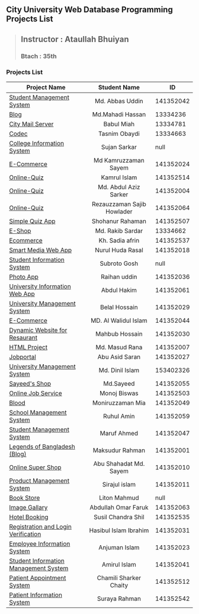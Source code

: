 **City University Web Database Programming Projects List**
------------------------------
> ## Instructor : Ataullah Bhuiyan
> ### Btach : 35th
 
### **Projects List**


| Project Name        |              Student Name      |     ID       |
| -------------       |              :-------------:   | -------------|
| [Student Management System](https://github.com/shohan4556/CU-WDBP-Projects/tree/master/Projects/Abbas)                   | Md. Abbas Uddin             | 141352042
| [Blog](https://github.com/shohan4556/CU-WDBP-Projects/tree/master/Projects/Blog-Mahadi)  | Md.Mahadi Hassan       | 13334236
| [City Mail Server](https://github.com/shohan4556/CU-WDBP-Projects/tree/master/Projects/Citymail-Babul)             |   Babul Miah       | 13334781
| [Codec](https://github.com/shohan4556/CU-WDBP-Projects/tree/master/Projects/Codec-Oni) |  Tasnim Obaydi | 13334663
|[College Information System](https://github.com/shohan4556/CU-WDBP-Projects/tree/master/Projects/College-Information-System-Sujan/Student_Information)           | Sujan Sarkar  | null
[E-Commerce](https://github.com/shohan4556/CU-WDBP-Projects/tree/master/Projects/Electronix-Kam-Sayem/electronix2) | Md Kamruzzaman Sayem | 141352024|
|[Online-Quiz](https://github.com/shohan4556/CU-WDBP-Projects/tree/master/Projects/Online%20Quiz-Kamrul) | Kamrul Islam | 141352514
|[Online-Quiz](https://github.com/shohan4556/CU-WDBP-Projects/tree/master/Projects/Online-Quiz-Aziz) | Md. Abdul Aziz Sarker | 141352004
|[Online-Quiz](https://github.com/shohan4556/CU-WDBP-Projects/tree/master/Projects/Online-Quiz-Sajib) | Rezauzzaman Sajib Howlader | 141352064
| [Simple Quiz App](https://github.com/shohan4556/CU-WDBP-Projects/tree/master/Projects/Online-Quiz-Shohan) | Shohanur Rahaman | 141352507
| [E-Shop](https://github.com/shohan4556/CU-WDBP-Projects/tree/master/Projects/Rakib) | Md. Rakib Sardar| 13334662
| [Ecommerce](https://github.com/shohan4556/CU-WDBP-Projects/tree/master/Projects/Sadia) |  Kh. Sadia afrin| 141352537 
| [Smart Media Web App](https://github.com/shohan4556/CU-WDBP-Projects/tree/master/Projects/Smart-Media-WebApp-Nurul-Huda-Rasal) | Nurul Huda Rasal | 141352018
| [Student Information System](https://github.com/shohan4556/CU-WDBP-Projects/tree/master/Projects/Student-Information-Subroto) | Subroto Gosh | null
| [Photo App](https://github.com/shohan4556/CU-WDBP-Projects/tree/master/Projects/Photo-App-Raihan-uddin) | Raihan uddin | 141352036
| [University Information Web App](https://github.com/shohan4556/CU-WDBP-Projects/tree/master/Projects/UMS%20-%20Hakim) | Abdul Hakim | 141352061
| [University Management System](https://github.com/shohan4556/CU-WDBP-Projects/tree/master/Projects/Photo-App-Raihan-uddin) | Belal Hossain | 141352029
| [E-Commerce](https://github.com/shohan4556/CU-WDBP-Projects/tree/master/Projects/E-Com-OviTrading-Millat)| MD. Al Walidul Islam   | 141352044 |
| [Dynamic Website for Resaurant](https://github.com/shohan4556/CU-WDBP-Projects/tree/master/Projects/Dynamic_Website_for_Resturant-Mahbub)| Mahbub Hossain | 141352030
| [HTML Project](https://github.com/shohan4556/CU-WDBP-Projects/tree/master/Projects/HTML-Projects-Rana)| Md. Masud Rana | 141352007
| [Jobportal](https://github.com/shohan4556/CU-WDBP-Projects/tree/master/Projects/Jobportal-Saran/JOBPORTAL) | Abu Asid Saran  | 141352027​
| [University Management System](https://github.com/shohan4556/CU-WDBP-Projects/tree/master/Projects/Uni-Management-System-Dinil/ums)| Md. Dinil Islam | 153402326
| [ Sayeed's Shop](https://github.com/shohan4556/CU-WDBP-Projects/tree/master/Projects/Woocommerece-site-Sayeed)| Md.Sayeed | 141352055
| [Online Job Service](https://github.com/shohan4556/CU-WDBP-Projects/tree/master/Projects/online-job-service-Monoj/online%20job%20service/library)|Monoj Biswas | 141352503
|[Blood](https://github.com/shohan4556/CU-WDBP-Projects/tree/master/Projects/Blood-bank-Monir)|Moniruzzaman Mia | 141352049
| [School Management System](https://github.com/shohan4556/CU-WDBP-Projects/tree/master/Projects/School-Mng-System-Ruhul)|Ruhul Amin | 141352059
| [Student Management System](https://github.com/shohan4556/CU-WDBP-Projects/tree/master/Projects/Student-Mng-System-Maruf)| Maruf Ahmed | 141352047 |
[Legends of Bangladesh (Blog)](https://github.com/shohan4556/CU-WDBP-Projects/tree/master/Projects/Blog-%20Maksud)| Maksudur Rahman | 141352001
|[Online Super Shop](https://github.com/shohan4556/CU-WDBP-Projects/tree/master/Projects/online-shop-abu-sayem)| Abu Shahadat Md. Sayem | 141352010
| [Product Management System](https://github.com/shohan4556/CU-WDBP-Projects/tree/master/Projects/PMS(Product%20Management%20System)-Siraj)| Sirajul islam | 141352011
| [Book Store](https://github.com/shohan4556/CU-WDBP-Projects/tree/master/Projects/Book_store-Liton)| Liton Mahmud | null
| [Image Gallary](https://github.com/shohan4556/CU-WDBP-Projects/tree/master/Projects/Image-Gallary-Motion/imgGlry)| Abdullah Omar Faruk | 141352063
| [Hotel Booking](https://github.com/shohan4556/CU-WDBP-Projects/tree/master/Projects/PROJECT-PHP-Shushil)| Susil Chandra Shil | 141352535 
|[Registration and Login Verification](https://github.com/shohan4556/CU-WDBP-Projects/tree/master/Projects/Reg-Login_Verification-anik/anik) | Hasibul Islam Ibrahim | 141352031
|[Employee Information System](https://github.com/shohan4556/CU-WDBP-Projects/tree/master/Projects/Employee-Anjuman/employee)| Anjuman Islam | 141352023
|[Student Information Management System](https://github.com/shohan4556/CU-WDBP-Projects/tree/master/Projects/Student-information-Amir/Student%20information%20management%20system)| Amirul Islam | 141352041
|[Patient Appointment System](https://github.com/shohan4556/CU-WDBP-Projects/tree/master/Projects/Patient-Appoinment-Chaity)| Chamili Sharker Chaity | 141352512
|[Patient Information System](https://github.com/shohan4556/CU-WDBP-Projects/tree/master/Projects/Patient-Information-Bristi) | Suraya Rahman | 141352542








